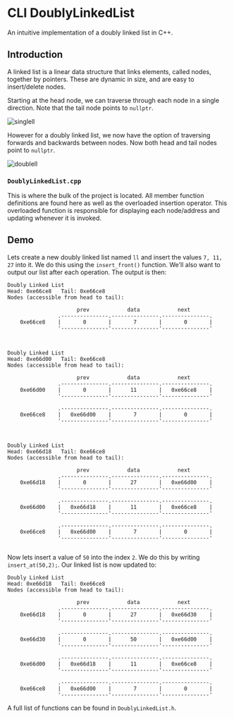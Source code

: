 # CLI DoublyLinkedList

An intuitive implementation of a doubly linked list in C++.

## Introduction

A linked list is a linear data structure that links elements, called nodes, together by pointers. These are dynamic in size, and are easy to insert/delete nodes.

Starting at the head node, we can traverse through each node in a single direction. Note that the tail node points to `nullptr`.

![singlell](https://user-images.githubusercontent.com/26682469/48298992-feba2800-e48b-11e8-9654-6b9f36ae302f.png)

However for a doubly linked list, we now have the option of traversing forwards and backwards between nodes. Now both head and tail nodes point to `nullptr`.

![doublell](https://user-images.githubusercontent.com/26682469/48299175-fb746b80-e48e-11e8-9902-2dd50760c2d7.png)

### `DoublyLinkedList.cpp`

This is where the bulk of the project is located. All member function definitions are found here as well as the overloaded insertion operator. This overloaded function is responsible for displaying each node/address and updating whenever it is invoked.

## Demo

Lets create a new doubly linked list named `ll` and insert the values `7, 11, 27` into it. We do this using the `insert_front()` function. We'll also want to output our list after each operation. The output is then:
~~~~
Doubly Linked List
Head: 0xe66ce8   Tail: 0xe66ce8
Nodes (accessible from head to tail):

                      prev            data            next
                .---------------.---------------.---------------.
    0xe66ce8    |       0       |       7       |       0       |
                '---------------'---------------'---------------'



Doubly Linked List
Head: 0xe66d00   Tail: 0xe66ce8
Nodes (accessible from head to tail):

                      prev            data            next
                .---------------.---------------.---------------.
    0xe66d00    |       0       |      11       |   0xe66ce8    |
                '---------------'---------------'---------------'

                .---------------.---------------.---------------.
    0xe66ce8    |   0xe66d00    |       7       |       0       |
                '---------------'---------------'---------------'



Doubly Linked List
Head: 0xe66d18   Tail: 0xe66ce8
Nodes (accessible from head to tail):

                      prev            data            next
                .---------------.---------------.---------------.
    0xe66d18    |       0       |      27       |   0xe66d00    |
                '---------------'---------------'---------------'

                .---------------.---------------.---------------.
    0xe66d00    |   0xe66d18    |      11       |   0xe66ce8    |
                '---------------'---------------'---------------'

                .---------------.---------------.---------------.
    0xe66ce8    |   0xe66d00    |       7       |       0       |
                '---------------'---------------'---------------'


~~~~
Now lets insert a value of `50` into the index `2`. We do this by writing `insert_at(50,2);`. Our linked list is now updated to:

~~~~
Doubly Linked List
Head: 0xe66d18   Tail: 0xe66ce8
Nodes (accessible from head to tail):

                      prev            data            next
                .---------------.---------------.---------------.
    0xe66d18    |       0       |      27       |   0xe66d30    |
                '---------------'---------------'---------------'

                .---------------.---------------.---------------.
    0xe66d30    |       0       |      50       |   0xe66d00    |
                '---------------'---------------'---------------'

                .---------------.---------------.---------------.
    0xe66d00    |   0xe66d18    |      11       |   0xe66ce8    |
                '---------------'---------------'---------------'

                .---------------.---------------.---------------.
    0xe66ce8    |   0xe66d00    |       7       |       0       |
                '---------------'---------------'---------------'

~~~~

A full list of functions can be found in `DoublyLinkedList.h`.
